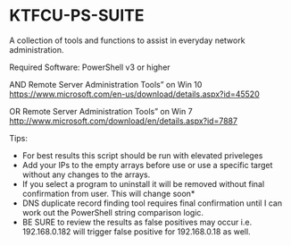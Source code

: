 # KTFCU-PS-SUITE
A collection of tools and functions to assist in everyday network administration.

Required Software:
PowerShell v3 or higher

AND
Remote Server Administration Tools” on Win 10 https://www.microsoft.com/en-us/download/details.aspx?id=45520

OR
 Remote Server Administration Tools” on Win 7 http://www.microsoft.com/download/en/details.aspx?id=7887
	
Tips:
- For best results this script should be run with elevated priveleges
- Add your IPs to the empty arrays before use or use a specific target without any changes to the arrays.
- If you select a program to uninstall it will be removed without final confirmation from user. This will change soon*
- DNS duplicate record finding tool requires final confirmation until I can work out the PowerShell string comparison logic.
- BE SURE to review the results as false positives may occur i.e. 192.168.0.182 will trigger false positive for 192.168.0.18 as well.
